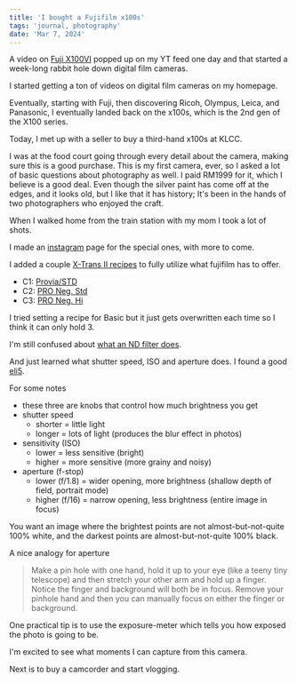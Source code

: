 ```yaml
---
title: 'I bought a Fujifilm x100s'
tags: 'journal, photography'
date: 'Mar 7, 2024'
---
```


A video on [Fuji X100VI](https://www.youtube.com/watch?v=jNb4hPvLWYQ) popped up on my YT feed one day and that started a week-long rabbit hole down digital film cameras.

I started getting a ton of videos on digital film cameras on my homepage.

Eventually, starting with Fuji, then discovering Ricoh, Olympus, Leica, and Panasonic, I eventually landed back on the x100s, which is the 2nd gen of the X100 series.

Today, I met up with a seller to buy a third-hand x100s at KLCC.

I was at the food court going through every detail about the camera, making sure this is a good purchase. This is my first camera, ever, so I asked a lot of basic questions about photography as well. I paid RM1999 for it, which I believe is a good deal. Even though the silver paint has come off at the edges, and it looks old, but I like that it has history; It's been in the hands of two photographers who enjoyed the craft.

When I walked home from the train station with my mom I took a lot of shots.

I made an [instagram](https://www.instagram.com/bengotafujifilm/) page for the special ones, with more to come.

I added a couple [X-Trans II recipes](https://fujixweekly.com/fujifilm-x-trans-ii-recipes/) to fully utilize what fujifilm has to offer.

- C1: [Provia/STD](https://fujixweekly.com/2020/08/02/fujifilm-xq1-x-trans-ii-film-simulation-recipe-kodachrome-without-classic-chrome/)
- C2: [PRO Neg. Std](https://fujixweekly.com/2022/01/24/fujifilm-x-t1-x-trans-ii-film-simulation-recipe-scanned-negative/)
- C3: [PRO Neg. Hi](https://fujixweekly.com/2023/08/08/pro-film-fujifilm-x70-x-trans-ii-film-simulation-recipe/)

I tried setting a recipe for Basic but it just gets overwritten each time so I think it can only hold 3.

I'm still confused about [what an ND filter does](https://www.dpreview.com/forums/thread/4142610).

And just learned what shutter speed, ISO and aperture does. I found a good [eli5](https://www.reddit.com/r/explainlikeimfive/comments/aq1y0a/eli5_photography_shutter_speed_iso_and_aperture/).

For some notes

- these three are knobs that control how much brightness you get
- shutter speed
  - shorter = little light
  - longer = lots of light (produces the blur effect in photos)
- sensitivity (ISO)
  - lower = less sensitive (bright)
  - higher = more sensitive (more grainy and noisy)
- aperture (f-stop)
  - lower (f/1.8) = wider opening, more brightness (shallow depth of field, portrait mode)
  - higher (f/16) = narrow opening, less brightness (entire image in focus)

You want an image where the brightest points are not almost-but-not-quite 100% white, and the darkest points are almost-but-not-quite 100% black.

A nice analogy for aperture

> Make a pin hole with one hand, hold it up to your eye (like a teeny tiny telescope) and then stretch your other arm and hold up a finger. Notice the finger and background will both be in focus. Remove your pinhole hand and then you can manually focus on either the finger or background.

One practical tip is to use the exposure-meter which tells you how exposed the photo is going to be.

I'm excited to see what moments I can capture from this camera.

Next is to buy a camcorder and start vlogging.
